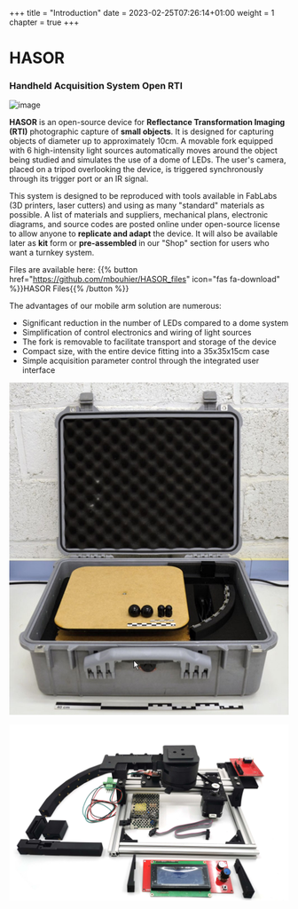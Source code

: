 +++
title = "Introduction"
date = 2023-02-25T07:26:14+01:00
weight = 1
chapter = true
+++


# HASOR
### Handheld Acquisition System Open RTI
![image](RTI_global_4_LQ_400x464_256b.gif)


**HASOR** is an open-source device for **Reflectance Transformation Imaging (RTI)** photographic capture of **small objects**. It is designed for capturing objects of diameter up to approximately 10cm. A movable fork equipped with 6 high-intensity light sources automatically moves around the object being studied and simulates the use of a dome of LEDs. The user's camera, placed on a tripod overlooking the device, is triggered synchronously through its trigger port or an IR signal.

This system is designed to be reproduced with tools available in FabLabs (3D printers, laser cutters) and using as many "standard" materials as possible. A list of materials and suppliers, mechanical plans, electronic diagrams, and source codes are posted online under open-source license to allow anyone to **replicate and adapt** the device. It will also be available later as **kit** form or **pre-assembled** in our "Shop" section for users who want a turnkey system.

Files are available here: 
{{% button href="https://github.com/mbouhier/HASOR_files" icon="fas fa-download" %}}HASOR Files{{% /button %}}

The advantages of our mobile arm solution are numerous:

- Significant reduction in the number of LEDs compared to a dome system
- Simplification of control electronics and wiring of light sources
- The fork is removable to facilitate transport and storage of the device
- Compact size, with the entire device fitting into a 35x35x15cm case
- Simple acquisition parameter control through the integrated user interface

![image](03_04_23_15_10_39-r.jpg)

![image](IMG_20230223_115842.jpg)





